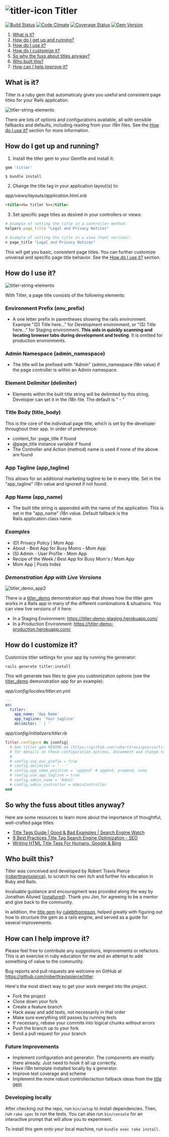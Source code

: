 # ![titler-icon](https://user-images.githubusercontent.com/1078402/27513069-a1b89f32-591e-11e7-8e82-07f991b07b31.png) Titler

[![Build Status](https://travis-ci.org/roberttravispierce/titler.svg?branch=master)](https://travis-ci.org/roberttravispierce/titler)
[![Code Climate](https://codeclimate.com/github/roberttravispierce/titler/badges/gpa.svg)](https://codeclimate.com/github/roberttravispierce/titler)
[![Coverage Status](https://coveralls.io/repos/github/roberttravispierce/titler/badge.svg?branch=master)](https://coveralls.io/github/roberttravispierce/titler?branch=master)
[![Gem Version](https://badge.fury.io/rb/titler.svg)](https://badge.fury.io/rb/titler)

1. [What is it?](#overview)
2. [How do I get up and running?](#starting)
3. [How do I use it?](#details)
4. [How do I customize it?](#customize)
4. [So why the fuss about titles anyway?](#why)
5. [Who built this?](#attribution)
6. [How can I help improve it?](#contributing)

## <a name="overview"></a>What is it?

Titler is a ruby gem that automaticaly gives you useful and consistent page titles for your Rails application.

![titler-string-elements](https://user-images.githubusercontent.com/1078402/27513269-9194340c-5925-11e7-8e7c-726a2d45e041.png)

There are lots of options and configurations available, all with sensible fallbacks and defaults, including reading from your i18n files. See the [How do I use it?](#how-do-i-use-it?) section for more information.

## <a name="starting"></a>How do I get up and running?

1. Install the titler gem to your Gemfile and install it:
```ruby
gem 'titler'
```
```console
$ bundle install
```

2. Change the title tag in your application layout(s) to:

  *app/views/layouts/application.html.erb*
  ```html
  <title><%= titler %></title>
  ```

3. Set specific page titles as desired in your controllers or views:
```ruby
# Example of setting the title in a controller method:
helpers.page_title "Legal and Privacy Notices"
```
```ruby
# Example of setting the title in a view (haml version):
= page_title "Legal and Privacy Notices"
```

This will get you basic, consistent page titles. You can further customize universal and specific page title behavior. See the [How do I use it?](#usage) section.

## <a name="details"></a>How do I use it?

![titler-string-elements](https://user-images.githubusercontent.com/1078402/27513269-9194340c-5925-11e7-8e7c-726a2d45e041.png)

With Titler, a page title consists of the following elements:

### Environment Prefix (env_prefix)
- A one letter prefix in parentheses showing the rails environment. Example "(D) Title here..."  for Development environment, or "(S) Title here..." for Staging environment. **This aids in quickly scanning and locating browser tabs during development and testing**. It is omitted for production environments.

### Admin Namespace (admin_namespace)
- The title will be prefixed with "Admin" (admin_namespace i18n value) if the page controller is within an Admin namespace.

### Element Delimiter (delimiter)
- Elements within the built title string will be delimited by this string. Developer can set it in the i18n file. The default is " - "

### Title Body (title_body)
This is the core of the individual page title, which is set by the developer throughout their app. In order of preference:

- content_for :page_title if found
- @page_title instance variable if found
- The Controller and Action (method) name is used if none of the above are found

### App Tagline (app_tagline)
This allows for an additional marketing tagline to be in every title. Set in the "app_tagline" i18n value and ignored if not found.

### App Name (app_name)

- The built title string is appended with the name of the application. This is set in the "app_name" i18n value. Default fallback is the Rails.application.class name.

### _Examples_

- (D) Privacy Policy | Mom App
- About - Best App for Busy Moms - Mom App
- (S) Admin - User Profile - Mom App
- Recipe of the Week / Best App for Busy Mom's / Mom App
- Mom App | Posts Index


### _Demonstration App with Live Versions_

![titler_demo_app2](https://user-images.githubusercontent.com/1078402/28021216-c65b61be-654c-11e7-883a-e0dced0fa1c3.png)

There is a [titler_demo](https://github.com/roberttravispierce/titler_demo) demonstration app that shows how the titler gem works in a Rails app in many of the different combinations & situations. You can view live versions of it here:

- In a Staging Environment: https://titler-demo-staging.herokuapp.com/
- In a Production Environment: https://titler-demo-production.herokuapp.com/

## <a name="customize"></a>How do I customize it?


Customize titler settings for your app by running the generator:
```console
rails generate titler:install
```
This will generate two files to give you customization options (see the [titler_demo](https://github.com/roberttravispierce/titler_demo) demonstration app for an example):

*app/config/locales/titler.en.yml*
```yaml
---
en:
  titler:
    app_name: 'App Name'
    app_tagline: 'Your tagline'
    delimiter: ' | '
```

*app/config/initializers/titler.rb*
```ruby
Titler.configure do |config|
  # See titler gem README.md (https://github.com/roberttravispierce/titler)
  # for details on these configuration options. Uncomment and change to use:
  #
  # config.use_env_prefix = true
  # config.delimiter = ' - '
  # config.app_name_position = 'append' # append, prepend, none
  # config.use_app_tagline = true
  # config.admin_name = 'Admin'
  # config.admin_controller = AdminController
end
```


## <a name="why"></a>So why the fuss about titles anyway?

Here are some resources to learn more about the importance of thoughtful, well-crafted page titles:

- [Title Tags Guide \| Good & Bad Examples \| Search Engine Watch](https://searchenginewatch.com/2016/05/16/how-to-write-meta-title-tags-for-seo-with-good-and-bad-examples/#checklist)
- [9 Best Practices Title Tag Search Engine Optimization \- SEO](http://searchengineland.com/nine-best-practices-for-optimized-title-tags-111979)
- [Writing HTML Title Tags For Humans, Google & Bing](http://searchengineland.com/writing-html-title-tags-humans-google-bing-59384)

## <a name="attribution"></a>Who built this?

Titler was conceived and developed by Robert Travis Pierce ([roberttravispierce](https://github.com/roberttravispierce)), to scratch his own itch and further his education in Ruby and Rails.

Invaluable guidance and encouragment was provided along the way by Jonathan Allured ([jonallured](https://github.com/jonallured)). Thank you Jon, for agreeing to be a mentor and give back to the community.

In addition, the [title gem](https://github.com/calebthompson/title) by [calebthompson](https://github.com/calebthompson), helped greatly with figuring out how to structure the gem as a rails engine, and served as a guide for several improvements.

## <a name="contributing"></a>How can I help improve it?

Please feel free to contribute any suggestions, improvements or refactors. This is an exercise in ruby education for me and an attempt to add something of value to the community.

Bug reports and pull requests are welcome on GitHub at https://github.com/roberttravispierce/titler.

Here's the most direct way to get your work merged into the project.

- Fork the project
- Clone down your fork
- Create a feature branch
- Hack away and add tests, not necessarily in that order
- Make sure everything still passes by running tests
- If necessary, rebase your commits into logical chunks without errors
- Push the branch up to your fork
- Send a pull request for your branch

### Future Improvements

- Implement configuration and generator. The components are mostly there already. Just need to hook it all up correctly.
- Have i18n template installed locally by a generator.
- Improve test coverage and scheme
- Implement the more robust controller/action fallback ideas from the [title gem](https://github.com/calebthompson/title)

### Developing locally

After checking out the repo, run `bin/setup` to install dependencies. Then, run `rake spec` to run the tests. You can also run `bin/console` for an interactive prompt that will allow you to experiment.

To install this gem onto your local machine, run `bundle exec rake install`.
